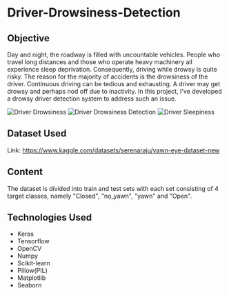 # Driver-Drowsiness-Detection

## Objective

Day and night, the roadway is filled with uncountable vehicles. People who travel long distances and those who operate heavy machinery all experience sleep deprivation. Consequently, driving while drowsy is quite risky. The reason for the majority of accidents is the drowsiness of the driver. Continuous driving can be tedious and exhausting. A driver may get drowsy and perhaps nod off due to inactivity. In this project, I've developed a drowsy driver detection system to address such an issue.

![Driver Drowsiness](https://repository-images.githubusercontent.com/322089592/8646cd80-403a-11eb-86c7-07ac8f8bc482)
![Driver Drowsiness Detection](https://www.eetasia.com/wp-content/uploads/sites/2/2020/04/eye-trackinh.jpg)
![Driver Sleepiness](https://assets-global.website-files.com/595d6b420002832258c527cb/618abc9cdfbae01bc36d2ce5_hero_advanced_drowsiness.jpg)

## Dataset Used

Link: https://www.kaggle.com/datasets/serenaraju/yawn-eye-dataset-new

## Content

The dataset is divided into train and test sets with each set consisting of 4 target classes, namely "Closed", "no_yawn", "yawn" and "Open". 

## Technologies Used

<ul>
  <li>Keras</li>
  <li>Tensorflow</li>
  <li>OpenCV</li>
  <li>Numpy</li>
  <li>Scikit-learn</li>
  <li>Pillow(PIL)</li>
  <li>Matplotlib</li>
  <li>Seaborn</li>
 </ul>
